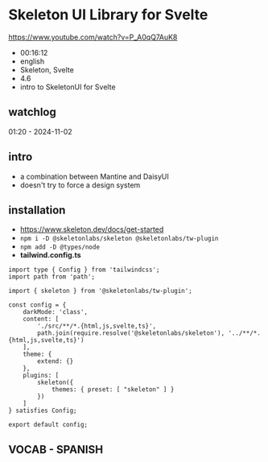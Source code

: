 # Skeleton UI Library for Svelte

https://www.youtube.com/watch?v=P_A0qQ7AuK8

- 00:16:12
- english
- Skeleton, Svelte
- 4.6
- intro to SkeletonUI for Svelte

## watchlog

01:20 - 2024-11-02

## intro

- a combination between Mantine and DaisyUI
- doesn't try to force a design system

## installation

- https://www.skeleton.dev/docs/get-started
- `npm i -D @skeletonlabs/skeleton @skeletonlabs/tw-plugin`
- `npm add -D @types/node`
- **tailwind.config.ts**

```
import type { Config } from 'tailwindcss';
import path from 'path';

import { skeleton } from '@skeletonlabs/tw-plugin';

const config = {
	darkMode: 'class',
	content: [
		'./src/**/*.{html,js,svelte,ts}',
		path.join(require.resolve('@skeletonlabs/skeleton'), '../**/*.{html,js,svelte,ts}')
	],
	theme: {
		extend: {}
	},
	plugins: [
		skeleton({
			themes: { preset: [ "skeleton" ] }
		})
	]
} satisfies Config;

export default config;
```

## VOCAB - SPANISH

```

```
